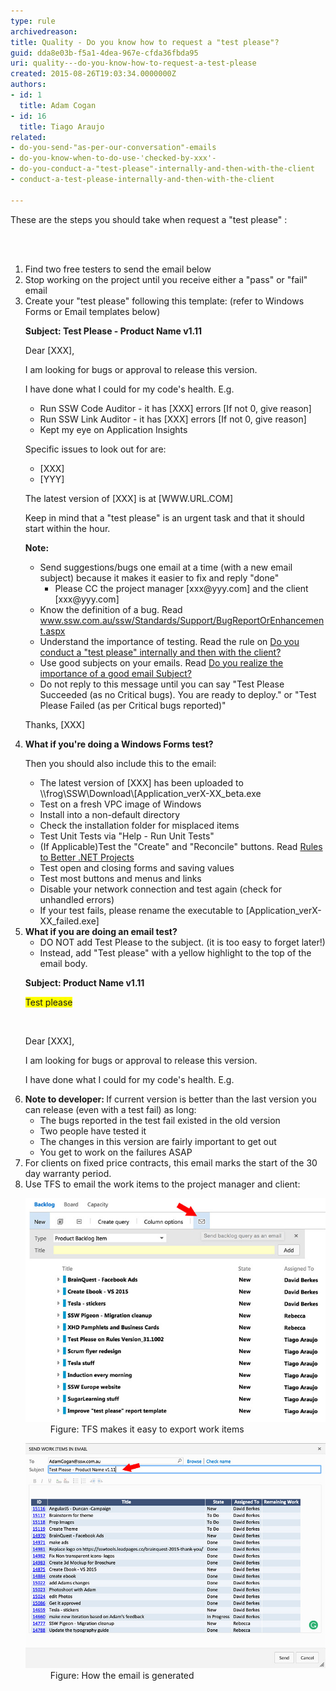 ```yaml
---
type: rule
archivedreason: 
title: Quality - Do you know how to request a "test please"?
guid: dda8e03b-f5a1-4dea-967e-cfda36fbda95
uri: quality---do-you-know-how-to-request-a-test-please
created: 2015-08-26T19:03:34.0000000Z
authors:
- id: 1
  title: Adam Cogan
- id: 16
  title: Tiago Araujo
related:
- do-you-send-"as-per-our-conversation"-emails
- do-you-know-when-to-do-use-'checked-by-xxx'-
- do-you-conduct-a-"test-please"-internally-and-then-with-the-client
- conduct-a-test-please-internally-and-then-with-the-client

---
```



​These are the steps you should take when request a "test please" :<br>

<br><excerpt class='endintro'></excerpt><br>
<ol><li>Find two free testers to send the email below</li><li>Stop working on the project until you receive either a "pass" or "fail" email</li><li>Create your "test please" following this template: (refer to Windows Forms or Email templates below)<div class="greyBox"><p> 
            <strong>Subject: Test Please - Product Name v1.11</strong>​</p><p>Dear [XXX],</p><p>I am looking for bugs or approval to release this version.</p><p>I have done what I could for my code's health. E.g.</p><ul><li>Run SSW Code Auditor - it has [XXX] errors [If not 0, give reason]</li><li>Run SSW Link Auditor - it has [XXX] errors [If not 0, give reason]</li><li>Kept my eye on Application Insights</li></ul><p>Specific issues to look out for are:</p><ul><li>[XXX]</li><li>[YYY]</li></ul><p>The latest version of [XXX] is at [WWW.URL.COM]</p><p>Keep in mind that a "test please" is an urgent task and that it should start within the hour.</p><p> 
            <strong>Note:</strong></p><ul><li>Send suggestions/bugs one email at a time (with a new email subject) because it makes it easier to fix and reply "done"<ul><li>Please CC the project manager [xxx@yyy.com] and the client [xxx@yyy.com]</li></ul></li><li>Know the definition of a bug. Read <a href="http://www.ssw.com.au/ssw/Standards/Support/BugReportOrEnhancement.aspx">www.ssw.com.au/ssw/Standards/Support/BugReportOrEnhancement.aspx</a></li><li>Understand the importance of testing. Read the rule on <a href="/Management/RulesToSuccessfulProjects/Pages/InternalTestPlease.aspx" target="_blank">Do you conduct a "test please" internally and then with the client?</a></li><li>Use good subjects on your emails. Read <a href="/_layouts/15/FIXUPREDIRECT.ASPX?WebId=3dfc0e07-e23a-4cbb-aac2-e778b71166a2&TermSetId=07da3ddf-0924-4cd2-a6d4-a4809ae20160&TermId=f4073e2a-b089-4a7f-8ee6-a7b1a48509e8" target="_blank">Do you realize the importance of a good email Subject?</a></li><li>Do not reply to this message until you can say "Test Please Succeeded (as no Critical bugs). You are ready to deploy." or "Test Please Failed (as per Critical bugs reported)"</li></ul><p>Thanks, [XXX]</p></div></li><li> 
      <strong>What if you're doing a Windows Forms test?</strong>
      <p>Then you should also include this to the email:</p></li><ul><li>The latest version of [XXX] has been uploaded to \\frog\SSW\Download\[Application_verX-XX_beta.exe</li><li>Test on a fresh VPC image of Windows</li><li>Install into a non-default directory</li><li>Check the installation folder for misplaced items</li><li>Test Unit Tests via "Help - Run Unit Tests"</li><li>(If Applicable)Test the "Create" and "Reconcile" buttons. Read <a href="/_layouts/15/FIXUPREDIRECT.ASPX?WebId=3dfc0e07-e23a-4cbb-aac2-e778b71166a2&TermSetId=07da3ddf-0924-4cd2-a6d4-a4809ae20160&TermId=d384ebb3-3679-41cc-b05a-d439fa76cd35">Rules to Better .NET Projects</a></li><li>Test open and closing forms and saving values</li><li>Test most buttons and menus and links</li><li>Disable your network connection and test again (check for unhandled errors)</li><li>If your test fails, please rename the executable to [Application_verX-XX_failed.exe]<br></li></ul><li> 
      <strong>What if you are doing an email test?</strong> 
      <ul><li>DO NOT add Test Please to the subject. (it is too easy to forget later!)</li><li>Instead, add "Test please" with a yellow highlight to the top of the email body.</li></ul><div class="greyBox"><p> 
            <strong>Subject: Product Name v1.11</strong> <br></p><p><span style="background-color:yellow;">Test please</span> <br></p> ​ ​<br>
         <p>Dear [XXX],</p><p>I am looking for bugs or approval to release this version.</p><p>I have done what I could for my code's health. E.g.</p></div></li><li>​ 
      <strong>Note to </strong> <strong> developer: </strong>If current version is better than the last version you can release (even with a test fail) as long:<ul><li>The bugs reported in the test fail existed in the old version</li><li>Two people have tested it</li><li>The changes in this version are fairly important to get out</li><li>You get to work on the failures ASAP</li></ul></li><li>For clients on fixed price contracts, this email marks the start of the 30 day warranty period.</li><li>Use TFS to email the work items to the project manager and client: <dl class="image"><dt> <img src="tfs-backlog-email.jpg" alt="tfs-backlog-email.jpg" style="width:550px;" /> </dt><dd>Figure: TFS makes it easy to export work items </dd></dl><dl class="image"><dt> <img src="tfs-backlog-email-2.jpg" alt="tfs-backlog-email-2.jpg" style="width:550px;" /> </dt><dd>Figure: How the email is generated</dd></dl></li></ol>​<br>


